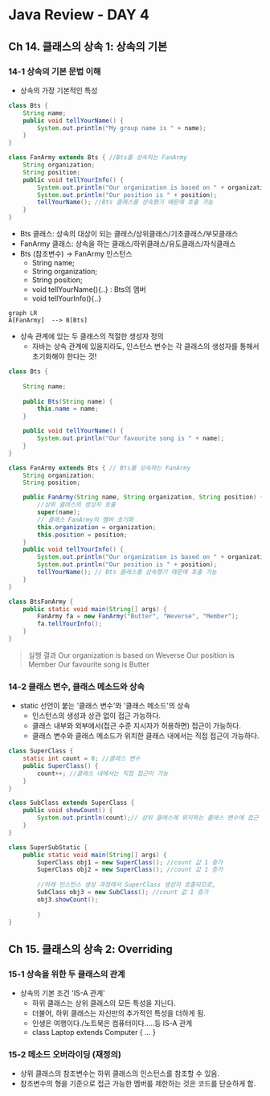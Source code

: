 # Java Review - DAY 4
## Ch 14. 클래스의 상속 1: 상속의 기본
### 14-1 상속의 기본 문법 이해
* 상속의 가장 기본적인 특성
```java
class Bts {
	String name;
	public void tellYourName() {
		System.out.println("My group name is " + name);
	}
}

class FanArmy extends Bts { //Bts를 상속하는 FanArmy
	String organization;
	String position;
	public void tellYourInfo() {
		System.out.println("Our organization is based on " + organization);
		System.out.println("Our position is " + position);
		tellYourName(); //Bts 클래스를 상속했기 때문에 호출 가능
	}
}
```
* Bts 클래스: 상속의 대상이 되는 클래스/상위클래스/기초클래스/부모클래스
* FanArmy 클래스: 상속을 하는 클래스/하위클래스/유도클래스/자식클래스
* Bts (참조변수) -> FanArmy 인스턴스
	- String name;
	- String organization;
	- String position;
	- void tellYourName(){..} : Bts의 멤버
	- void tellYourInfo(){..}  

```mermaid
graph LR
A[FanArmy]  --> B[Bts]
```
* 상속 관계에 있는 두 클래스의 적절한  생성자 정의
	- 자바는 상속 관계에 있을지라도, 인스턴스 변수는 각 클래스의 생성자를 통해서 초기화해야 한다는 것!
```java
class Bts {
	
	String name;
	
	public Bts(String name) {
		this.name = name;
	}

	public void tellYourName() {
		System.out.println("Our favourite song is " + name);
	}
}

class FanArmy extends Bts { // Bts를 상속하는 FanArmy
	String organization;
	String position;

	public FanArmy(String name, String organization, String position) {
		//상위 클래스의 생성자 호출
		super(name);
		// 클래스 FanArmy의 멤버 초기화
		this.organization = organization;
		this.position = position;
	}
	public void tellYourInfo() {
		System.out.println("Our organization is based on " + organization);
		System.out.println("Our position is " + position);
		tellYourName(); // Bts 클래스를 상속했기 때문에 호출 가능
	}
}

class BtsFanArmy {
	public static void main(String[] args) {
		FanArmy fa = new FanArmy("Butter", "Weverse", "Member");
		fa.tellYourInfo();
	}
}
```
>실행 결과
>Our organization is based on Weverse
Our position is Member
Our favourite song is Butter

### 14-2 클래스 변수, 클래스 메소드와 상속
* static 선언이 붙는 '클래스 변수'와 '클래스 메소드'의 상속
	- 인스턴스의 생성과 상관 없이 접근 가능하다.
	- 클래스 내부와 외부에서(접근 수준 지시자가 허용하면) 접근이 가능하다.
	- 클래스 변수와 클래스 메소드가 위치한 클래스 내에서는 직접 접근이 가능하다.
```java
class SuperClass {
	static int count = 0; //클래스 변수
	public SuperClass() {
		count++; //클래스 내에서는 직접 접근이 가능
	}
}

class SubClass extends SuperClass {
	public void showCount() {
		System.out.println(count);// 상위 클래스에 위치하는 클래스 변수에 접근
	}
}

class SuperSubStatic {
	public static void main(String[] args) {
		SuperClass obj1 = new SuperClass(); //count 값 1 증가
		SuperClass obj2 = new SuperClass(); //count 값 1 증가
		
		//아래 인스턴스 생성 과정에서 SuperClass 생성자 호출되므로,
		SubClass obj3 = new SubClass(); //count 값 1 증가
		obj3.showCount();
	
		}
}
```

## Ch 15. 클래스의 상속 2: Overriding
### 15-1 상속을 위한 두 클래스의 관계
* 상속의 기본 조건 'IS-A 관계'
	- 하위 클래스는 상위 클래스의 모든 특성을 지닌다.
	- 더불어, 하위 클래스는 자신만의 추가적인 특성을 더하게 됨.
	- 인생은 여행이다./노트북은 컴퓨터이다.....등 IS-A 관계
	- class Laptop extends Computer { ... }

### 15-2 메소드 오버라이딩 (재정의)
* 상위 클래스의 참조변수는 하위 클래스의 인스턴스를 참조할 수 있음.
* 참조변수의 형을 기준으로 접근 가능한 멤버를 제한하는 것은 코드를 단순하게 함.
